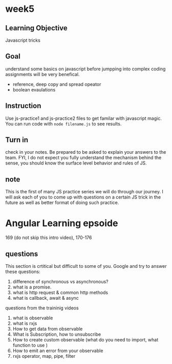 # week5

## Learning Objective

Javascript tricks

## Goal

understand some basics on javascript before jumpping into complex coding assignments will be very benefical.

- reference, deep copy and spread opeator
- boolean evaulations

## Instruction

Use js-practice1 and js-practice2 files to get familar with javascript magic. You can run code with `node filename.js` to see results.

## Turn in

check in your notes. Be prepared to be asked to explain your answers to the team. FYI, I do not expect you fully understand the mechanism behind the sense, you should know the surface level behavior and rules of JS.

## note

This is the first of many JS practice series we will do through our journey. I will ask each of you to come up with questions on a certain JS trick in the future as well as better format of doing such practice.

# Angular Learning epsoide

169 (do not skip this intro video), 170-176

## questions

This section is crtitical but difficult to some of you. Google and try to answer these questions:

1. difference of synchronous vs asynchronous?
2. what is a promise.
3. what is http request & common http methods
4. what is callback, await & async

questions from the traininig videos

1. what is observable
2. what is rxjs
3. How to get data from observable
4. What is Subscription, how to unsubscribe
5. How to create custom observable (what do you need to import, what function to use )
6. How to emit an error from your observable
7. rxjs operator, map, pipe, filter
